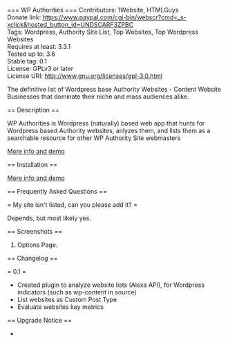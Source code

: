 === WP Authorities ===
Contributors: 1Website, HTMLGuys<br />
Donate link: https://www.paypal.com/cgi-bin/webscr?cmd=_s-xclick&hosted_button_id=UNDSCARF3ZPBC<br />
Tags: Wordpress, Authority Site List, Top Websites, Top Wordpress Websites<br />
Requires at least: 3.3.1<br />
Tested up to: 3.6<br />
Stable tag: 0.1<br />
License: GPLv3 or later<br />
License URI: http://www.gnu.org/licenses/gpl-3.0.html<br />

The definitive list of Wordpress base Authority Websites - Content Website Businesses that dominate their niche and mass audiences alike.

== Description ==

WP Authorities is Wordpress (naturally) based web app that hunts for Wordpress based Authority websites, anlyzes them, and lists them as a searchable resource for other WP Authority Site webmasters

[More info and demo](http://wpauthorities.com/app/)

== Installation ==

[More info and demo](http://wpauthorities/app/installation)

== Frequently Asked Questions ==

= My site isn't listed, can you please add it? =

Depends, but most likely yes.

== Screenshots ==

1. Options Page.

== Changelog ==

= 0.1 =
* Created plugin to analyze website lists (Alexa API), for Wordpress indicators (such as wp-content in source)
* List websites as Custom Post Type
* Evaluate websites key metrics

== Upgrade Notice ==

-
